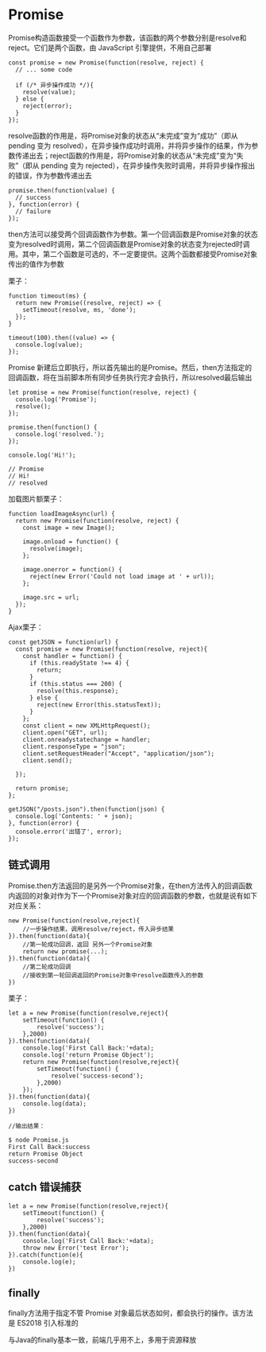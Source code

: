 # Promise
	
Promise构造函数接受一个函数作为参数，该函数的两个参数分别是resolve和reject。它们是两个函数，由 JavaScript 引擎提供，不用自己部署

	const promise = new Promise(function(resolve, reject) {
	  // ... some code
	
	  if (/* 异步操作成功 */){
	    resolve(value);
	  } else {
	    reject(error);
	  }
	});

resolve函数的作用是，将Promise对象的状态从“未完成”变为“成功”（即从 pending 变为 resolved），在异步操作成功时调用，并将异步操作的结果，作为参数传递出去；reject函数的作用是，将Promise对象的状态从“未完成”变为“失败”（即从 pending 变为 rejected），在异步操作失败时调用，并将异步操作报出的错误，作为参数传递出去

	promise.then(function(value) {
	  // success
	}, function(error) {
	  // failure
	});

then方法可以接受两个回调函数作为参数。第一个回调函数是Promise对象的状态变为resolved时调用，第二个回调函数是Promise对象的状态变为rejected时调用。其中，第二个函数是可选的，不一定要提供。这两个函数都接受Promise对象传出的值作为参数

栗子：
	
	function timeout(ms) {
	  return new Promise((resolve, reject) => {
	    setTimeout(resolve, ms, 'done');
	  });
	}
	
	timeout(100).then((value) => {
	  console.log(value);
	});

Promise 新建后立即执行，所以首先输出的是Promise。然后，then方法指定的回调函数，将在当前脚本所有同步任务执行完才会执行，所以resolved最后输出

	let promise = new Promise(function(resolve, reject) {
	  console.log('Promise');
	  resolve();
	});
	
	promise.then(function() {
	  console.log('resolved.');
	});
	
	console.log('Hi!');
	
	// Promise
	// Hi!
	// resolved

加载图片额栗子：

	function loadImageAsync(url) {
	  return new Promise(function(resolve, reject) {
	    const image = new Image();
	
	    image.onload = function() {
	      resolve(image);
	    };
	
	    image.onerror = function() {
	      reject(new Error('Could not load image at ' + url));
	    };
	
	    image.src = url;
	  });
	}

Ajax栗子：
	
	const getJSON = function(url) {
	  const promise = new Promise(function(resolve, reject){
	    const handler = function() {
	      if (this.readyState !== 4) {
	        return;
	      }
	      if (this.status === 200) {
	        resolve(this.response);
	      } else {
	        reject(new Error(this.statusText));
	      }
	    };
	    const client = new XMLHttpRequest();
	    client.open("GET", url);
	    client.onreadystatechange = handler;
	    client.responseType = "json";
	    client.setRequestHeader("Accept", "application/json");
	    client.send();
	
	  });
	
	  return promise;
	};
	
	getJSON("/posts.json").then(function(json) {
	  console.log('Contents: ' + json);
	}, function(error) {
	  console.error('出错了', error);
	});

## 链式调用

Promise.then方法返回的是另外一个Promise对象，在then方法传入的回调函数内返回的对象对作为下一个Promise对象对应的回调函数的参数，也就是说有如下对应关系：

	new Promise(function(resolve,reject){
		//一步操作结果，调用resolve/reject，传入异步结果
	}).then(function(data){
		//第一轮成功回调，返回 另外一个Promise对象
		return new promise(...);
	}).then(function(data){
		//第二轮成功回调
		//接收到第一轮回调返回的Promise对象中resolve函数传入的参数
	})

栗子：

	let a = new Promise(function(resolve,reject){
		setTimeout(function() {
			resolve('success');
		},2000)
	}).then(function(data){
		console.log('First Call Back:'+data);
		console.log('return Promise Object');
		return new Promise(function(resolve,reject){
			setTimeout(function() {
				resolve('success-second');
			},2000)
		});
	}).then(function(data){
		console.log(data);
	})
	
	//输出结果：

	$ node Promise.js
	First Call Back:success
	return Promise Object
	success-second

## catch 错误捕获

	let a = new Promise(function(resolve,reject){
		setTimeout(function() {
			resolve('success');
		},2000)
	}).then(function(data){
		console.log('First Call Back:'+data);
		throw new Error('test Error');
	}).catch(function(e){
		console.log(e);
	})

## finally

finally方法用于指定不管 Promise 对象最后状态如何，都会执行的操作。该方法是 ES2018 引入标准的

与Java的finally基本一致，前端几乎用不上，多用于资源释放

